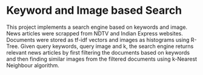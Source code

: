 # Keyword and Image based Search

This project implements a search engine based on keywords and image. News articles were scrapped from NDTV and Indian Express websites. Documents were stored as tf-idf vectors and images as histograms using R-Tree. Given query keywords, query image and k, the search engine returns relevant news articles by first filtering the documents based on keywords and then finding similar images from the filtered documents using k-Nearest Neighbour algorithm.
